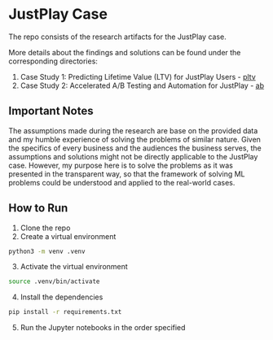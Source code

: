 # JustPlay Case

The repo consists of the research artifacts for the JustPlay case.

More details about the findings and solutions can be found under the corresponding directories:

1. Case Study 1: Predicting Lifetime Value (LTV) for JustPlay Users - [pltv](https://github.com/aapiskotin/just_play_case/tree/main/pltv)
2. Case Study 2: Accelerated A/B Testing and Automation for JustPlay - [ab](https://github.com/aapiskotin/just_play_case/tree/main/ab)

## Important Notes

The assumptions made during the research are base on the provided data and my
humble experience of solving the problems of similar nature. Given the specifics of
every business and the audiences the business serves, the assumptions and solutions
might not be directly applicable to the JustPlay case. However, my purpose here
is to solve the problems as it was presented in the transparent way, so that the
framework of solving ML problems could be understood and applied to the real-world 
cases.

## How to Run

1. Clone the repo
2. Create a virtual environment
```bash
python3 -m venv .venv
```
3. Activate the virtual environment
```bash
source .venv/bin/activate
```
4. Install the dependencies
```bash
pip install -r requirements.txt
```
5. Run the Jupyter notebooks in the order specified
